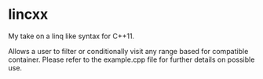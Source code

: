 lincxx
======

My take on a linq like syntax for C++11.

Allows a user to filter or conditionally visit any range based for compatible container.
Please refer to the example.cpp file for further details on possible use.
